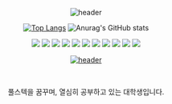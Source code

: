 <div align="center">

![header](https://capsule-render.vercel.app/api?type=cylinder&color=000000&height=150&section=header&text=INSIDEPIXCE&fontColor=ffffff&fontSize=70&animation=fadeIn&fontAlignY=55)


[![Top Langs](https://github-readme-stats.vercel.app/api/top-langs/?username=insidepixce&exclude_repo=baseball-simulator&hide=python,html&layout=compact&theme=tokyonight)](https://github.com/insidepixce)
![Anurag's GitHub stats](https://github-readme-stats.vercel.app/api?username=insidepixce&show_icons=true&theme=tokyonight)


<div align="center">
<img src="https://img.shields.io/badge/github-181717?style=for-the-badge&logo=github&logoColor=white">
<img src="https://img.shields.io/badge/node.js-339933?style=for-the-badge&logo=nodedotjs&logoColor=white"/>
<img src="https://img.shields.io/badge/Python-3776AB?style=for-the-badge&logo=Python&logoColor=white">
<img src="https://img.shields.io/badge/html5-E34F26?style=for-the-badge&logo=html5&logoColor=white"> 
<img src="https://img.shields.io/badge/css-1572B6?style=for-the-badge&logo=css3&logoColor=white"> 
<img src="https://img.shields.io/badge/javascript-F7DF1E?style=for-the-badge&logo=javascript&logoColor=black"> 
<img src="https://img.shields.io/badge/mongoDB-47A248?style=for-the-badge&logo=MongoDB&logoColor=white">
<img src="https://img.shields.io/badge/express-000000?style=for-the-badge&logo=express&logoColor=white">
<img src="https://img.shields.io/badge/flask-000000?style=for-the-badge&logo=flask&logoColor=white">
<img src="https://img.shields.io/badge/bootstrap-7952B3?style=for-the-badge&logo=bootstrap&logoColor=white">
<img src="https://img.shields.io/badge/amazonaws-232F3E?style=for-the-badge&logo=amazonaws&logoColor=white">

<br>
<div text-align="center">

[![header](https://capsule-render.vercel.app/api?type=cylinder&color=515168&height=100&section=header&text=MOVETOMYBLOG&fontColor=ffffff&fontSize=70&animation=fadeIn&fontAlignY=55)](https://www.insidepixce.com/)


</div>
<br>
 
풀스텍을 꿈꾸며, 열심히 공부하고 있는 대학생입니다.
